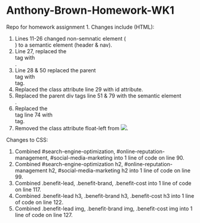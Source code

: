 # Anthony-Brown-Homework-WK1
Repo for homework assignment 1. 
Changes include (HTML):
1. Lines 11-26 changed non-semnatic element (<div>) to a semantic element (header & nav).
2. Line 27, replaced the <div> tag with <section>.
3. Line 28 & 50 replaced the parent <div class="content"> tag with <section> tag.
4. Replaced the class attribute line 29 with id attribute.
5. Replaced the parent div tags line 51 & 79 with the semantic element <aside>.
6. Replaced the <div> tag line 74 with <footer> tag.
7. Removed the class attribute float-left from <img src="./assets/images/online-reputation-management.jpg">.
  
Changes to CSS:
1. Combined #search-engine-optimization, #online-reputation-management, #social-media-marketing into 1 line of code on line 90.
2. Combined #search-engine-optimization h2, #online-reputation-management h2, #social-media-marketing h2 into 1 line of code on line 99.
3. Combined .benefit-lead, .benefit-brand, .benefit-cost into 1 line of code on line 117.
4. Combined .benefit-lead h3, .benefit-brand h3, .benefit-cost h3 into 1 line of code on line 122.
5. Combined .benefit-lead img, .benefit-brand img, .benefit-cost img into 1 line of code on line 127.

